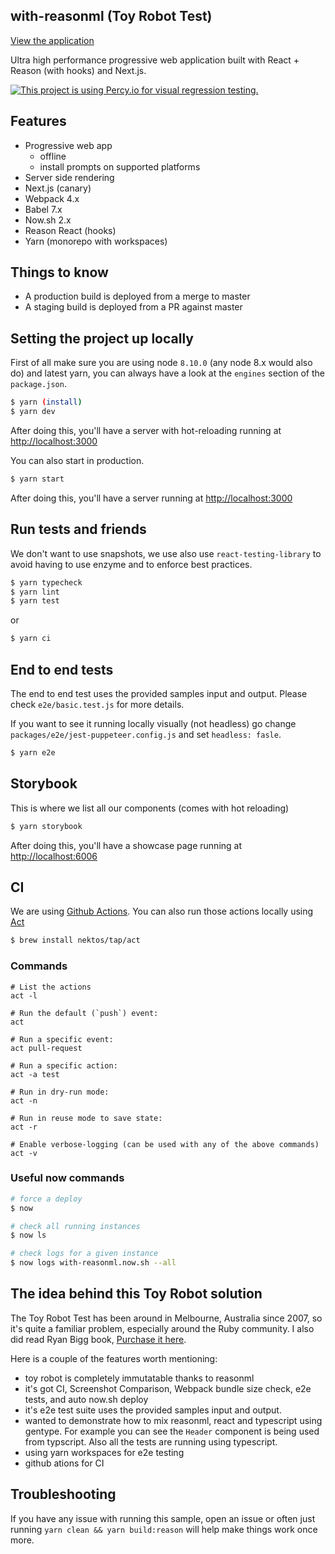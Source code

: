 ## with-reasonml (Toy Robot Test)

[View the application](https://with-reasonml.now.sh/)

Ultra high performance progressive web application built with React + Reason (with hooks) and Next.js.

[![This project is using Percy.io for visual regression testing.](https://percy.io/static/images/percy-badge.svg)](https://percy.io/Dblechoc/with-reasonml)

## Features

- Progressive web app
  - offline
  - install prompts on supported platforms
- Server side rendering
- Next.js (canary)
- Webpack 4.x
- Babel 7.x
- Now.sh 2.x
- Reason React (hooks)
- Yarn (monorepo with workspaces)

## Things to know

- A production build is deployed from a merge to master
- A staging build is deployed from a PR against master

## Setting the project up locally

First of all make sure you are using node `8.10.0` (any node 8.x would also do) and latest yarn, you can always have a look at the `engines` section of the `package.json`.

```sh
$ yarn (install)
$ yarn dev
```

After doing this, you'll have a server with hot-reloading running at [http://localhost:3000](http://localhost:3000)

You can also start in production.

```sh
$ yarn start
```

After doing this, you'll have a server running at [http://localhost:3000](http://localhost:3000)

## Run tests and friends

We don't want to use snapshots, we use also use `react-testing-library` to avoid having to use enzyme and to enforce best practices.

```sh
$ yarn typecheck
$ yarn lint
$ yarn test
```

or

```sh
$ yarn ci
```

## End to end tests

The end to end test uses the provided samples input and output. Please check `e2e/basic.test.js` for more details.

If you want to see it running locally visually (not headless) go change `packages/e2e/jest-puppeteer.config.js` and set `headless: fasle`.

```sh
$ yarn e2e
```

## Storybook

This is where we list all our components (comes with hot reloading)

```sh
$ yarn storybook
```

After doing this, you'll have a showcase page running at [http://localhost:6006](http://localhost:6006)

## CI

We are using [Github Actions](https://developer.github.com/actions/). You can also run those actions locally using [Act](https://github.com/nektos/act)

```sh
$ brew install nektos/tap/act
```

### Commands

```
# List the actions
act -l

# Run the default (`push`) event:
act

# Run a specific event:
act pull-request

# Run a specific action:
act -a test

# Run in dry-run mode:
act -n

# Run in reuse mode to save state:
act -r

# Enable verbose-logging (can be used with any of the above commands)
act -v
```

### Useful now commands

```sh
# force a deploy
$ now

# check all running instances
$ now ls

# check logs for a given instance
$ now logs with-reasonml.now.sh --all
```

## The idea behind this Toy Robot solution

The Toy Robot Test has been around in Melbourne, Australia since 2007, so it's quite a familiar problem, especially around the Ruby community. I also did read Ryan Bigg book, [Purchase it here](https://leanpub.com/toyrobot/).

Here is a couple of the features worth mentioning:

- toy robot is completely immutatable thanks to reasonml
- it's got CI, Screenshot Comparison, Webpack bundle size check, e2e tests, and auto now.sh deploy
- it's e2e test suite uses the provided samples input and output.
- wanted to demonstrate how to mix reasonml, react and typescript using gentype. For example you can see the `Header` component is being used from typscript. Also all the tests are running using typescript.
- using yarn workspaces for e2e testing
- github ations for CI

## Troubleshooting

If you have any issue with running this sample, open an issue or often just running `yarn clean && yarn build:reason` will help make things work once more.
